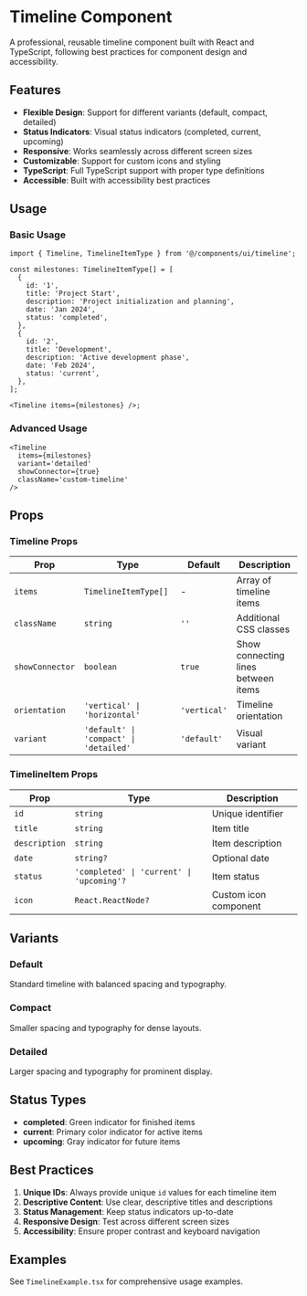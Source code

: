 # Timeline Component

A professional, reusable timeline component built with React and TypeScript, following best practices for component design and accessibility.

## Features

- **Flexible Design**: Support for different variants (default, compact, detailed)
- **Status Indicators**: Visual status indicators (completed, current, upcoming)
- **Responsive**: Works seamlessly across different screen sizes
- **Customizable**: Support for custom icons and styling
- **TypeScript**: Full TypeScript support with proper type definitions
- **Accessible**: Built with accessibility best practices

## Usage

### Basic Usage

```tsx
import { Timeline, TimelineItemType } from '@/components/ui/timeline';

const milestones: TimelineItemType[] = [
  {
    id: '1',
    title: 'Project Start',
    description: 'Project initialization and planning',
    date: 'Jan 2024',
    status: 'completed',
  },
  {
    id: '2',
    title: 'Development',
    description: 'Active development phase',
    date: 'Feb 2024',
    status: 'current',
  },
];

<Timeline items={milestones} />;
```

### Advanced Usage

```tsx
<Timeline
  items={milestones}
  variant='detailed'
  showConnector={true}
  className='custom-timeline'
/>
```

## Props

### Timeline Props

| Prop            | Type                                   | Default      | Description                         |
| --------------- | -------------------------------------- | ------------ | ----------------------------------- |
| `items`         | `TimelineItemType[]`                   | -            | Array of timeline items             |
| `className`     | `string`                               | `''`         | Additional CSS classes              |
| `showConnector` | `boolean`                              | `true`       | Show connecting lines between items |
| `orientation`   | `'vertical' \| 'horizontal'`           | `'vertical'` | Timeline orientation                |
| `variant`       | `'default' \| 'compact' \| 'detailed'` | `'default'`  | Visual variant                      |

### TimelineItem Props

| Prop          | Type                                      | Description           |
| ------------- | ----------------------------------------- | --------------------- |
| `id`          | `string`                                  | Unique identifier     |
| `title`       | `string`                                  | Item title            |
| `description` | `string`                                  | Item description      |
| `date`        | `string?`                                 | Optional date         |
| `status`      | `'completed' \| 'current' \| 'upcoming'?` | Item status           |
| `icon`        | `React.ReactNode?`                        | Custom icon component |

## Variants

### Default

Standard timeline with balanced spacing and typography.

### Compact

Smaller spacing and typography for dense layouts.

### Detailed

Larger spacing and typography for prominent display.

## Status Types

- **completed**: Green indicator for finished items
- **current**: Primary color indicator for active items
- **upcoming**: Gray indicator for future items

## Best Practices

1. **Unique IDs**: Always provide unique `id` values for each timeline item
2. **Descriptive Content**: Use clear, descriptive titles and descriptions
3. **Status Management**: Keep status indicators up-to-date
4. **Responsive Design**: Test across different screen sizes
5. **Accessibility**: Ensure proper contrast and keyboard navigation

## Examples

See `TimelineExample.tsx` for comprehensive usage examples.
